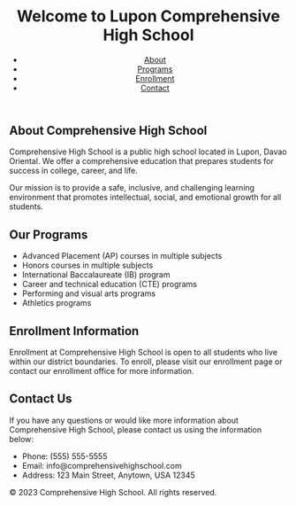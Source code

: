 <!DOCTYPE html>
<html>
  <head>
    <title>Comprehensive High School</title>
  </head>
  <body>
    <header>
      <h1>Welcome to Lupon Comprehensive High School</h1>
      <nav>
        <ul>
          <li><a href="#about">About</a></li>
          <li><a href="#programs">Programs</a></li>
          <li><a href="#enrollment">Enrollment</a></li>
          <li><a href="#contact">Contact</a></li>
        </ul>
      </nav>
    </header>
    <main>
      <section id="about">
        <h2>About Comprehensive High School</h2>
        <p>Comprehensive High School is a public high school located in Lupon, Davao Oriental. We offer a comprehensive education that prepares students for success in college, career, and life.</p>
        <p>Our mission is to provide a safe, inclusive, and challenging learning environment that promotes intellectual, social, and emotional growth for all students.</p>
      </section>
      <section id="programs">
        <h2>Our Programs</h2>
        <ul>
          <li>Advanced Placement (AP) courses in multiple subjects</li>
          <li>Honors courses in multiple subjects</li>
          <li>International Baccalaureate (IB) program</li>
          <li>Career and technical education (CTE) programs</li>
          <li>Performing and visual arts programs</li>
          <li>Athletics programs</li>
        </ul>
      </section>
      <section id="enrollment">
        <h2>Enrollment Information</h2>
        <p>Enrollment at Comprehensive High School is open to all students who live within our district boundaries. To enroll, please visit our enrollment page or contact our enrollment office for more information.</p>
      </section>
      <section id="contact">
        <h2>Contact Us</h2>
        <p>If you have any questions or would like more information about Comprehensive High School, please contact us using the information below:</p>
        <ul>
          <li>Phone: (555) 555-5555</li>
          <li>Email: info@comprehensivehighschool.com</li>
          <li>Address: 123 Main Street, Anytown, USA 12345</li>
        </ul>
      </section>
    </main>
    <footer>
      <p>&copy; 2023 Comprehensive High School. All rights reserved.</p>
    </footer>
  </body>
</html>
